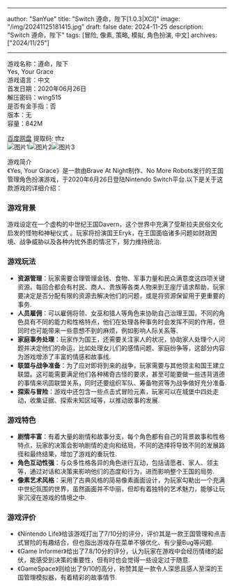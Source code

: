 
---
author: "SanYue"
title: "Switch 遵命，陛下[1.0.3|XCI]"
image: "/img/20241125181415.jpg"
draft: false
date: 2024-11-25
description: "Switch 遵命，陛下"
tags: [冒险, 像素, 策略, 模拟, 角色扮演, 中文]
archives: ["2024/11/25"]

---

游戏名称：遵命，陛下   
Yes, Your Grace    
游戏语言：中文  
首发日期：2020年06月26日  
解压密码：wing515  
是否有金手指：否  
版本：无   
容量：842M

[百度网盘](https://pan.baidu.com/s/1HVyPAqJczpoau_hn2C6O7g) 提取码: tftz  
![图片1](/img/74b12d.jpg)![图片2](/img/ae7985.jpg)![图片3](/img/26babe.jpg)  

游戏简介  
《Yes, Your Grace》是一款由Brave At Night制作、No More Robots发行的王国管理角色扮演游戏，于2020年6月26日登陆Nintendo Switch平台.以下是关于这款游戏的详细介绍：

### 游戏背景
游戏设定在一个虚构的中世纪王国Davern，这个世界中充满了受斯拉夫民俗文化启发的怪物和神秘仪式 。玩家将扮演国王Eryk，在王国面临诸多问题如财政困境、战争威胁以及各种内忧外患的情况下，努力维持统治.

### 游戏玩法
- **资源管理**：玩家需要合理管理金钱、食物、军事力量和民众满意度这四项关键资源。每回合都会有村民、商人、贵族等各类人物来到王座厅请求帮助，玩家要决定是否分配有限的资源去解决他们的问题，或是将资源保留用于更重要的事务.
- **人员雇佣**：可以雇佣将领、女巫和猎人等角色来协助自己治理王国，不同的角色具有不同的能力和性格特点，他们在处理各种事务时会发挥不同的作用，但同时也可能带来一些意想不到的麻烦，例如影响人际关系等.
- **家庭事务处理**：玩家作为国王，还需要关注家人的状况，协助家人处理个人问题并决定他们的命运，比如处理女儿们的感情问题、家庭纷争等，这部分内容为游戏增添了丰富的情感和故事线.
- **联盟与战争准备**：为了应对即将到来的战争，玩家需要与其他领主和国王建立联盟。这可能需要满足他们各种稀奇古怪的要求，甚至可能要做一些违背道德的事情来巩固联盟关系，同时还要组织军队、筹备物资等为战争做好充分准备.
- **探索与冒险**：游戏中还包含一些点击式冒险元素，玩家可以在城堡中四处走动，收集证据、探索未知区域等，以推动故事的发展.

### 游戏特色
- **剧情丰富**：有着大量的剧情和故事分支，每个角色都有自己的背景故事和性格特点，玩家的决策会影响剧情的走向和结局，不同的选择将导致不同的发展路径和最终结果，增加了游戏的重玩性.
- **角色互动性强**：与众多性格各异的角色进行互动，包括请愿者、家人、领主等，通过对话和决策来影响他们的态度和行为，进而影响整个王国的局势.
- **像素艺术风格**：采用了古典风格的简易像素画面设计，为玩家勾勒出一个充满中世纪氛围的世界，虽然画面并不华丽，但却有着独特的艺术魅力，能够让玩家沉浸在游戏的情境之中.

### 游戏评价
- 《Nintendo Life》给该游戏打出了7/10分的评分，评价其是一款王国管理和点击式冒险的有趣结合，但也指出游戏存在菜单不够优化、有少量Bug等问题.
- 《Game Informer》给出了7.8/10分的评分，认为玩家在游戏中会经历情绪的起伏，能感受到决策的重要性，但有时也会觉得一些设定过于随意.
- 《GameSpace》则给出了9/10的高分，称赞其是一款令人深思且感人至深的王国管理模拟器，有着精彩的故事情节.
 
